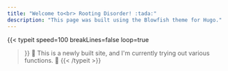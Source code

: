 ```yaml
---
title: "Welcome to<br> Rooting Disorder! :tada:"
description: "This page was built using the Blowfish theme for Hugo."
---
```


{{< typeit 
  speed=100
  breakLines=false
  loop=true
>}}
🚧 This is a newly built site, and I'm currently trying out various functions. 🚧
{{< /typeit >}}